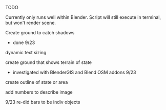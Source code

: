 TODO

Currently only runs well within Blender. Script will still execute in terminal, but won't render scene.

Create ground to catch shadows
 - done 9/23

dynamic text sizing

create ground that shows terrain of state
 - investigated with BlenderGIS and Blend OSM addons 9/23

create outline of state or area

add numbers to describe image

9/23 re-did bars to be indiv objects

